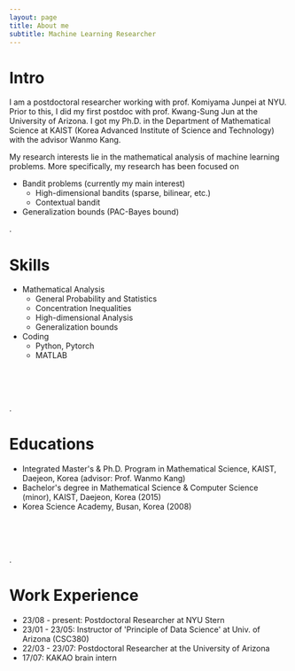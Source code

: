 ```yaml
---
layout: page
title: About me
subtitle: Machine Learning Researcher
---
```


# Intro

I am a postdoctoral researcher working with prof. Komiyama Junpei at NYU. Prior to this, I did my first postdoc with prof. Kwang-Sung Jun at the University of Arizona. I got my Ph.D. in the Department of Mathematical Science at KAIST (Korea Advanced Institute of Science and Technology) with the advisor Wanmo Kang.



My research interests lie in the mathematical analysis of machine learning problems. More specifically, my research has been focused on
* Bandit problems (currently my main interest)
  - High-dimensional bandits (sparse, bilinear, etc.)
  - Contextual bandit
* Generalization bounds (PAC-Bayes bound)



.



# Skills

* Mathematical Analysis
  - General Probability and Statistics
  - Concentration Inequalities
  - High-dimensional Analysis
  - Generalization bounds
* Coding
  - Python, Pytorch
  - MATLAB

</br>
</br>
</br>



.



# Educations

* Integrated Master's & Ph.D. Program in Mathematical Science, KAIST, Daejeon, Korea (advisor: Prof. Wanmo Kang)
* Bachelor's degree in Mathematical Science & Computer Science (minor), KAIST, Daejeon, Korea (2015)
* Korea Science Academy, Busan, Korea (2008)

</br>
</br>
</br>



.



# Work Experience

* 23/08 - present: Postdoctoral Researcher at NYU Stern
* 23/01 - 23/05: Instructor of 'Principle of Data Science' at Univ. of Arizona (CSC380)
* 22/03 - 23/07: Postdoctoral Researcher at the University of Arizona
* 17/07: KAKAO brain intern
